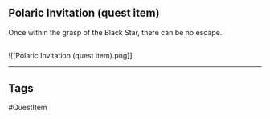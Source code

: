 ## Polaric Invitation (quest item)
Once within the grasp of the Black Star,
there can be no escape.
## 
![[Polaric Invitation (quest item).png]]

---
## Tags
#QuestItem